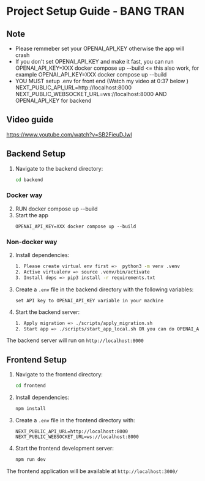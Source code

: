 # Project Setup Guide - BANG TRAN


## Note
- Please remmeber set your OPENAI_API_KEY otherwise the app will crash
- If you don't set OPENAI_API_KEY and make it fast, you can run OPENAI_API_KEY=XXX docker compose up --build <= this also work, for example
   OPENAI_API_KEY=XXX docker compose up --build
- YOU MUST setup .env for front end (Watch my video at 0:37 below )
     NEXT_PUBLIC_API_URL=http://localhost:8000
     NEXT_PUBLIC_WEBSOCKET_URL=ws://localhost:8000
   AND OPENAI_API_KEY for backend

## Video guide

https://www.youtube.com/watch?v=SB2FieuDJwI

## Backend Setup

1. Navigate to the backend directory:
   ```bash
   cd backend
   ```
### Docker way
2. RUN docker compose up --build 
3. Start the app 
   ```
   OPENAI_API_KEY=XXX docker compose up --build
   ```

### Non-docker way
2. Install dependencies:
   ```bash
   1. Please create virtual env first =>  python3 -m venv .venv  
   2. Active virtualenv => source .venv/bin/activate
   3. Install deps => pip3 install -r requirements.txt
   ```

3. Create a `.env` file in the backend directory with the following variables:
   ```
   set API key to OPENAI_API_KEY variable in your machine
   ```

4. Start the backend server:
   ```bash
   1. Apply migration => ./scripts/apply_migration.sh
   2. Start app => ./scripts/start_app_local.sh OR you can do OPENAI_API_KEY=XXX ./scripts/start_app_local.sh
   ```

The backend server will run on `http://localhost:8000`

## Frontend Setup

1. Navigate to the frontend directory:
   ```bash
   cd frontend
   ```

2. Install dependencies:
   ```bash
   npm install
   ```

3. Create a `.env` file in the frontend directory with:
   ```
   NEXT_PUBLIC_API_URL=http://localhost:8000
   NEXT_PUBLIC_WEBSOCKET_URL=ws://localhost:8000
   ```

4. Start the frontend development server:
   ```bash
   npm run dev
   ```
The frontend application will be available at `http://localhost:3000/`

